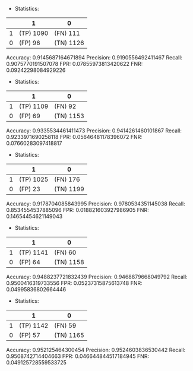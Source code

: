 * Statistics: 

|          |    1     |    0     |
|----------|----------|----------|
|    1     |(TP) 1090 | (FN) 111 |
|    0     | (FP) 96  |(TN) 1126 |
Accuracy: 0.9145687164671894
Precision: 0.9190556492411467
Recall: 0.9075770191507078
FPR: 0.07855973813420622
FNR: 0.09242298084929226
* Statistics: 

|          |    1     |    0     |
|----------|----------|----------|
|    1     |(TP) 1109 | (FN) 92  |
|    0     | (FP) 69  |(TN) 1153 |
Accuracy: 0.9335534461411473
Precision: 0.9414261460101867
Recall: 0.9233971690258118
FPR: 0.05646481178396072
FNR: 0.07660283097418817
* Statistics: 

|          |    1     |    0     |
|----------|----------|----------|
|    1     |(TP) 1025 | (FN) 176 |
|    0     | (FP) 23  |(TN) 1199 |
Accuracy: 0.9178704085843995
Precision: 0.9780534351145038
Recall: 0.8534554537885096
FPR: 0.018821603927986905
FNR: 0.14654454621149043
* Statistics: 

|          |    1     |    0     |
|----------|----------|----------|
|    1     |(TP) 1141 | (FN) 60  |
|    0     | (FP) 64  |(TN) 1158 |
Accuracy: 0.9488237721832439
Precision: 0.9468879668049792
Recall: 0.9500416319733556
FPR: 0.05237315875613748
FNR: 0.04995836802664446
* Statistics: 

|          |    1     |    0     |
|----------|----------|----------|
|    1     |(TP) 1142 | (FN) 59  |
|    0     | (FP) 57  |(TN) 1165 |
Accuracy: 0.952125464300454
Precision: 0.9524603836530442
Recall: 0.9508742714404663
FPR: 0.046644844517184945
FNR: 0.049125728559533725